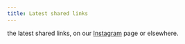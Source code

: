 ```yaml
---
title: Latest shared links
---
```


the latest shared links, on our [Instagram](https://www.instagram.com/domingoclub/) page or elsewhere.